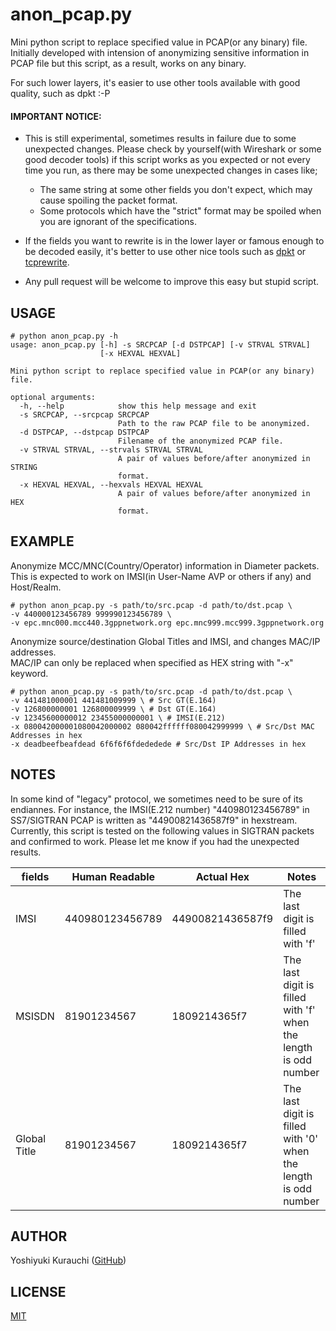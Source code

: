 # anon_pcap.py

Mini python script to replace specified value in PCAP(or any binary) file.  
Initially developed with intension of anonymizing sensitive information in PCAP file but this script, as a result, works on any binary.

For such lower layers, it's easier to use other tools available with good quality, such as dpkt :-P

#### IMPORTANT NOTICE:

* This is still experimental, sometimes results in failure due to some unexpected changes. Please check by yourself(with Wireshark or some good decoder tools) if this script works as you expected or not every time you run, as there may be some unexpected changes in cases like;
  * The same string at some other fields you don't expect, which may cause spoiling the packet format.
  * Some protocols which have the "strict" format may be spoiled when you are ignorant of the specifications.  

* If the fields you want to rewrite is in the lower layer or famous enough to be decoded easily, it's better to use other nice tools such as [dpkt](https://github.com/kbandla/dpkt) or [tcprewrite](http://tcpreplay.synfin.net/wiki/tcprewrite).

* Any pull request will be welcome to improve this easy but stupid script.

## USAGE

```shell-session
# python anon_pcap.py -h
usage: anon_pcap.py [-h] -s SRCPCAP [-d DSTPCAP] [-v STRVAL STRVAL]
                    [-x HEXVAL HEXVAL]

Mini python script to replace specified value in PCAP(or any binary) file.

optional arguments:
  -h, --help            show this help message and exit
  -s SRCPCAP, --srcpcap SRCPCAP
                        Path to the raw PCAP file to be anonymized.
  -d DSTPCAP, --dstpcap DSTPCAP
                        Filename of the anonymized PCAP file.
  -v STRVAL STRVAL, --strvals STRVAL STRVAL
                        A pair of values before/after anonymized in STRING
                        format.
  -x HEXVAL HEXVAL, --hexvals HEXVAL HEXVAL
                        A pair of values before/after anonymized in HEX
                        format.
```

## EXAMPLE

Anonymize MCC/MNC(Country/Operator) information in Diameter packets.  
This is expected to work on IMSI(in User-Name AVP or others if any) and Host/Realm.

```shell-session
# python anon_pcap.py -s path/to/src.pcap -d path/to/dst.pcap \
-v 440000123456789 999990123456789 \
-v epc.mnc000.mcc440.3gppnetwork.org epc.mnc999.mcc999.3gppnetwork.org
```

Anonymize source/destination Global Titles and IMSI, and changes MAC/IP addresses.  
MAC/IP can only be replaced when specified as HEX string with "-x" keyword.

```shell-session
# python anon_pcap.py -s path/to/src.pcap -d path/to/dst.pcap \
-v 441481000001 441481009999 \ # Src GT(E.164)
-v 126800000001 126800009999 \ # Dst GT(E.164)
-v 12345600000012 23455000000001 \ # IMSI(E.212)
-x 080042000001080042000002 080042ffffff080042999999 \ # Src/Dst MAC Addresses in hex
-x deadbeefbeafdead 6f6f6f6fdededede # Src/Dst IP Addresses in hex

```

## NOTES

In some kind of "legacy" protocol, we sometimes need to be sure of its endiannes. For instance, the IMSI(E.212 number) "440980123456789" in SS7/SIGTRAN PCAP is written as "44900821436587f9" in hexstream.  
Currently, this script is tested on the following values in SIGTRAN packets and confirmed to work. Please let me know if you had the unexpected results.

| fields | Human Readable | Actual Hex | Notes |
| --- | --- | --- | --- |
| IMSI | 440980123456789 | 44900821436587f9 | The last digit is filled with 'f' |
| MSISDN | 81901234567 | 1809214365f7 | The last digit is filled with 'f' when the length is odd number |
| Global Title | 81901234567 | 1809214365f7 | The last digit is filled with '0' when the length is odd number|


## AUTHOR

Yoshiyuki Kurauchi ([GitHub](https://github.com/wmnsk/))

## LICENSE

[MIT](https://github.com/wmnsk/anon_pcap/blob/master/MIT.md)
